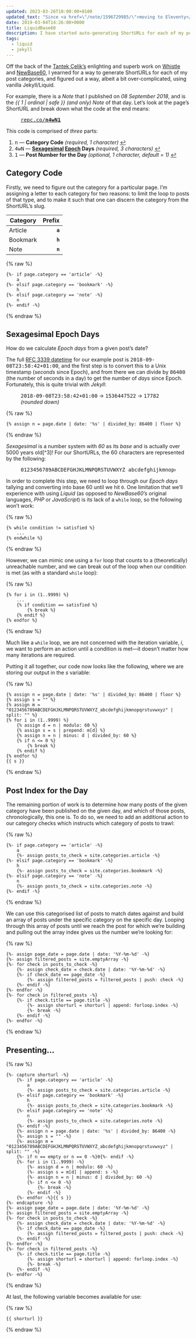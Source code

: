 ```yaml
---
updated: 2023-03-26T10:00:00+0100
updated_text: "Since <a href=\"/note/1596729985/\">moving to Eleventy</a> I have recreated this functionality using JavaScript in a similar way I did using Liquid. For all intents and purposes, everything in this article still stands, but if you'd like to see how I’m achieving this now, check out <a href=\"/article/automatic-shorturls/\">Generating Automatic ShortURLs with NewBase60</a>."
date: 2019-03-04T14:26:00+0000
title: LiquidBase60
description: I have started auto-generating ShortURLs for each of my posts, old and new, and opted to implement <a href="http://tantek.com">Tantek Çelik’s</a> <a href="http://tantek.pbworks.com/w/page/19402946/NewBase60" rel="external"><abbr title="A base 60 numbering system using only ASCII numbers and letters">NewBase60</abbr></a> for representing the unique URLs, but I've done so with Liquid so it plays nicely with my Jekyll-powered website.
tags:
  - liquid
  - jekyll
---
```


Off the back of the [Tantek Çelik’s](http://tantek.com/) enlighting and superb work on [Whistle](http://tantek.pbworks.com/w/page/21743973/Whistle) and [NewBase60](http://tantek.pbworks.com/w/page/19402946/NewBase60), I yearned for a way to generate ShortURLs for each of my post categories, and figured out a way, albeit a bit over-complicated, using vanilla Jekyll/Liquid.

For example, there is a *Note* that I published on *08 September 2018*, and is the *{{ 1 | ordinal | safe }} (and only) Note* of that day. Let’s look at the page’s ShortURL and break down what the code at the end means:

<figure>
	<samp class=" [ beta ] " style="font-weight: var(--font-weight-regular);"><a href="https://repc.co/n4wN1" title="Permalink: Note from Saturday, September 8th, 2018">repc.co/<strong style="color: var(--color-bowhead);">n</strong><strong style="color: var(--color-maple);">4wN</strong><strong style="color: var(--color-liquid);">1</strong></a></samp>
</figure>

This code is comprised of *three* parts:

1. <samp class="strong" style="color: var(--color-bowhead);">n</samp> — **Category Code** *(required, 1 character)* <a href="#category-code">↩</a>
2. <samp class="strong" style="color: var(--color-maple);">4wN</samp> — **[Sexagesimal](https://en.wikipedia.org/wiki/Sexagesimal) [Epoch](https://en.wikipedia.org/wiki/Unix_time) Days** *(required, 3 characters)* <a href="#sexagesimal-epoch-days">↩</a>
3. <samp class="strong" style="color: var(--color-liquid);">1</samp> — **Post Number for the Day** *(optional, 1 character, default = 1)* <a href="#post-index-for-the-day">↩</a>

## Category Code

Firstly, we need to figure out the category for a particular page. I’m assigning a letter to each category for two reasons: to limit the loop to posts of that type, and to make it such that one can discern the category from the ShortURL’s slug.

| Category | Prefix  |
| -------- | ------: |
| Article  | **`a`** |
| Bookmark | **`h`** |
| Note	 | **`n`** |

{% raw %}
```liquid
{%- if page.category == 'article' -%}
	a
{%- elsif page.category == 'bookmark' -%}
	h
{%- elsif page.category == 'note' -%}
	n
{%- endif -%}
```
{% endraw %}

## Sexagesimal Epoch Days

How do we calculate *Epoch days* from a given post’s date?

The full [RFC 3339 datetime](https://tools.ietf.org/html/rfc3339) for our example post is <samp>2018-09-08T23:58:42+01:00</samp>, and the first step is to convert this to a Unix timestamp (*seconds* since Epoch), and from there we can divide by <samp>86400</samp> (the number of seconds in a day) to get the number of *days* since Epoch. Fortunately, this is quite trivial with *Jekyll*:

<figure>
	<p><samp>2018-09-08T23:58:42+01:00</samp> → <samp>1536447522</samp> → <samp>17782</samp> <em>(rounded down)</em></p>
</figure>

{% raw %}
```liquid
{% assign n = page.date | date: '%s' | divided_by: 86400 | floor %}
```
{% endraw %}

*Sexagesimal* is a number system with *60* as its *base* and is actually over 5000 years old[^3]! For our ShortURLs, the 60 characters are represented by the following:

<figure>
	<pre>0123456789ABCDEFGHJKLMNPQRSTUVWXYZ_abcdefghijkmnopqrstuvwxyz</pre>
</figure>

In order to complete this step, we need to loop through our *Epoch days* tallying and converting into base 60 until we hit `0`. One limitation that we’ll experience with using *Liquid* (as opposed to *NewBase60’s* original languages, *PHP* or *JavaScript*) is its lack of a `while` loop, so the following won’t work:

{% raw %}
```liquid
{% while condition != satisfied %}
	...
{% endwhile %}
```
{% endraw %}

However, we can mimic one using a `for` loop that counts to a (theoretically) unreachable number, and we can break out of the loop when our condition is met (as with a standard `while` loop):

{% raw %}
```liquid
{% for i in (1..9999) %}
	...
	{% if condition == satisfied %}
		{% break %}
	{% endif %}
{% endfor %}
```
{% endraw %}

Much like a `while` loop, we are not concerned with the iteration variable, <var>i</var>, we want to perform an action until a condition is met—it doesn’t matter how many iterations are required.

Putting it all together, our code now looks like the following, where we are storing our output in the <var>s</var> variable:

{% raw %}
```liquid
{% assign n = page.date | date: '%s' | divided_by: 86400 | floor %}
{% assign s = "" %}
{% assign m = "0123456789ABCDEFGHJKLMNPQRSTUVWXYZ_abcdefghijkmnopqrstuvwxyz" | split: "" %}
{% for i in (1..9999) %}
	{% assign d = n | modulo: 60 %}
	{% assign s = s | prepend: m[d] %}
	{% assign n = n | minus: d | divided_by: 60 %}
	{% if n <= 0 %}
		{% break %}
	{% endif %}
{% endfor %}
{{ s }}
```
{% endraw %}

## Post Index for the Day

The remaining portion of work is to determine how many posts of the given category have been published on the given day, and which of those posts, chronologically, this one is. To do so, we need to add an additional action to our category checks which instructs which category of posts to trawl:

{% raw %}
```liquid
{%- if page.category == 'article' -%}
	a
	{%- assign posts_to_check = site.categories.article -%}
{%- elsif page.category == 'bookmark' -%}
	h
	{%- assign posts_to_check = site.categories.bookmark -%}
{%- elsif page.category == 'note' -%}
	n
	{%- assign posts_to_check = site.categories.note -%}
{%- endif -%}
```
{% endraw %}

We can use this categorised list of posts to match dates against and build an array of posts under the specific category on the specific day. Looping through this array of posts until we reach the post for which we’re building and pulling out the array index gives us the number we’re looking for:

{% raw %}
```liquid
{%- assign page_date = page.date | date: '%Y-%m-%d' -%}
{%- assign filtered_posts = site.emptyArray -%}
{%- for check in posts_to_check -%}
	{%- assign check_date = check.date | date: '%Y-%m-%d' -%}
	{%- if check_date == page_date -%}
		{%- assign filtered_posts = filtered_posts | push: check -%}
	{%- endif -%}
{%- endfor -%}
{%- for check in filtered_posts -%}
	{%- if check.title == page.title -%}
		{%- assign shorturl = shorturl | append: forloop.index -%}
		{%- break -%}
	{%- endif -%}
{%- endfor -%}
```
{% endraw %}

## Presenting…

{% raw %}
```liquid
{%- capture shorturl -%}
	{%- if page.category == 'article' -%}
		a
		{%- assign posts_to_check = site.categories.article -%}
	{%- elsif page.category == 'bookmark' -%}
		h
		{%- assign posts_to_check = site.categories.bookmark -%}
	{%- elsif page.category == 'note' -%}
		n
		{%- assign posts_to_check = site.categories.note -%}
	{%- endif -%}
	{%- assign n = page.date | date: '%s' | divided_by: 86400 -%}
	{%- assign s = "" -%}
	{%- assign m = "0123456789ABCDEFGHJKLMNPQRSTUVWXYZ_abcdefghijkmnopqrstuvwxyz" | split: "" -%}
	{%- if n == empty or n == 0 -%}0{%- endif -%}
	{%- for i in (1..9999) -%}
		{%- assign d = n | modulo: 60 -%}
		{%- assign s = m[d] | append: s -%}
		{%- assign n = n | minus: d | divided_by: 60 -%}
		{%- if n <= 0 -%}
			{%- break -%}
		{%- endif -%}
	{%- endfor -%}{{ s }}
{%- endcapture -%}
{%- assign page_date = page.date | date: '%Y-%m-%d' -%}
{%- assign filtered_posts = site.emptyArray -%}
{%- for check in posts_to_check -%}
	{%- assign check_date = check.date | date: '%Y-%m-%d' -%}
	{%- if check_date == page_date -%}
		{%- assign filtered_posts = filtered_posts | push: check -%}
	{%- endif -%}
{%- endfor -%}
{%- for check in filtered_posts -%}
	{%- if check.title == page.title -%}
		{%- assign shorturl = shorturl | append: forloop.index -%}
		{%- break -%}
	{%- endif -%}
{%- endfor -%}
```
{% endraw %}

At last, the following variable becomes available for use:

{% raw %}
```liquid
{{ shorturl }}
```
{% endraw %}
